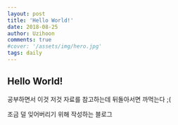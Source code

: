 ```yaml
---
layout: post
title: 'Hello World!'
date: 2018-08-25
author: Uzihoon
comments: true
#cover: '/assets/img/hero.jpg'
tags: daily
---
```


## Hello World!

공부하면서 이것 저것 자료를 참고하는데 뒤돌아서면 까먹는다 ;( 
     
조금 덜 잊어버리기 위해 작성하는 블로그